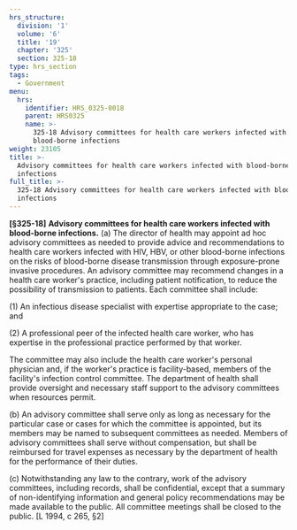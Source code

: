 ```yaml
---
hrs_structure:
  division: '1'
  volume: '6'
  title: '19'
  chapter: '325'
  section: 325-18
type: hrs_section
tags:
  - Government
menu:
  hrs:
    identifier: HRS_0325-0018
    parent: HRS0325
    name: >-
      325-18 Advisory committees for health care workers infected with
      blood-borne infections
weight: 23105
title: >-
  Advisory committees for health care workers infected with blood-borne
  infections
full_title: >-
  325-18 Advisory committees for health care workers infected with blood-borne
  infections
---
```

**[§325-18]** **Advisory committees for health care workers infected with blood-borne infections.** (a) The director of health may appoint ad hoc advisory committees as needed to provide advice and recommendations to health care workers infected with HIV, HBV, or other blood-borne infections on the risks of blood-borne disease transmission through exposure-prone invasive procedures. An advisory committee may recommend changes in a health care worker's practice, including patient notification, to reduce the possibility of transmission to patients. Each committee shall include:

(1) An infectious disease specialist with expertise appropriate to the case; and

(2) A professional peer of the infected health care worker, who has expertise in the professional practice performed by that worker.

The committee may also include the health care worker's personal physician and, if the worker's practice is facility-based, members of the facility's infection control committee. The department of health shall provide oversight and necessary staff support to the advisory committees when resources permit.

(b) An advisory committee shall serve only as long as necessary for the particular case or cases for which the committee is appointed, but its members may be named to subsequent committees as needed. Members of advisory committees shall serve without compensation, but shall be reimbursed for travel expenses as necessary by the department of health for the performance of their duties.

(c) Notwithstanding any law to the contrary, work of the advisory committees, including records, shall be confidential, except that a summary of non-identifying information and general policy recommendations may be made available to the public. All committee meetings shall be closed to the public. [L 1994, c 265, §2]